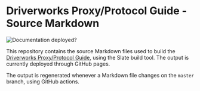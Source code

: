 # Driverworks Proxy/Protocol Guide - Source Markdown

![Documentation deployed?][image-1]

This repository contains the source Markdown files used to build the [Driverworks Proxy/Protocol Guide][1], using the Slate build tool.
The output is currently deployed through GitHub pages.

The output is regenerated whenever a Markdown file changes on the `master` branch, using GitHub actions.

[1]: https://control4.github.io/docs-driverworks-proxyprotocol/#introduction

[image-1]: https://github.com/control4/docs-driverworks-proxyprotocol/workflows/Build%20and%20deploy/badge.svg

